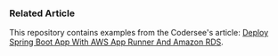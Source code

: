 ### Related Article

This repository contains examples from the Codersee's
article: [Deploy Spring Boot App With AWS App Runner And Amazon RDS](https://codersee.com/spring-boot-app-aws-app-runner-amazon-rds/).
